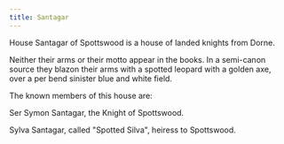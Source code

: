 ```yaml
---
title: Santagar
---
```


 House Santagar of Spottswood is a house of landed knights from Dorne.

Neither their arms or their motto appear in the books. In a semi-canon source they blazon their arms with a spotted leopard with a golden axe, over a per bend sinister blue and white field.

The known members of this house are:

Ser Symon Santagar, the Knight of Spottswood.

Sylva Santagar, called "Spotted Silva", heiress to Spottswood. 



